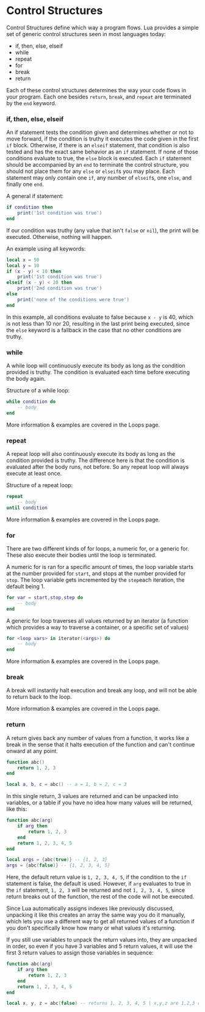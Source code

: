 # Control Structures

Control Structures define which way a program flows. Lua provides a simple set of generic control structures seen in most languages today:

* if, then, else, elseif
* while
* repeat
* for
* break
* return

Each of these control structures determines the way your code flows in your program. Each one besides `return`, `break`, and `repeat` are terminated by the `end` keyword.

### if, then, else, elseif

An if statement tests the condition given and determines whether or not to move forward, if the condition is truthy it executes the code given in the first `if` block. Otherwise, if there is an `elseif` statement, that condition is also tested and has the exact same behavior as an `if` statement. If none of those conditions evaluate to true, the `else` block is executed. Each `if` statement should be accompanied by an `end` to terminate the control structure, you should not place them for any `else` or `elseif`s you may place. Each statement may only contain one `if`, any number of `elseif`s, one `else`, and finally one `end`.

A general if statement:

```lua
if condition then
    print('1st condition was true')
end
```

If our condition was truthy (any value that isn't `false` or `nil`), the print will be executed. Otherwise, nothing will happen.

An example using all keywords:

```lua
local x = 50
local y = 10
if (x - y) < 10 then
    print('1st condition was true')
elseif (x - y) < 20 then
    print('2nd condition was true')
else
    print('none of the conditions were true')
end
```

In this example, all conditions evaluate to false because `x - y` is 40, which is not less than 10 nor 20, resulting in the last print being executed, since the `else` keyword is a fallback in the case that no other conditions are truthy.

### while

A while loop will continuously execute its body as long as the condition provided is truthy. The condition is evaluated each time before executing the body again.

Structure of a while loop:

```lua
while condition do
    -- body
end
```

More information & examples are covered in the Loops page.

### repeat

A repeat loop will also continuously execute its body as long as the condition provided is truthy. The difference here is that the condition is evaluated after the body runs, not before. So any repeat loop will always execute at least once.

Structure of a repeat loop:

```lua
repeat
    -- body
until condition
```

More information & examples are covered in the Loops page.

### for

There are two different kinds of for loops, a numeric for, or a generic for. These also execute their bodies until the loop is terminated.

A numeric for is ran for a specific amount of times, the loop variable starts at the number provided for `start`, and stops at the number provided for `stop`. The loop variable gets incremented by the `step`each iteration, the default being 1.

```lua
for var = start,stop,step do
    -- body
end
```

A generic for loop traverses all values returned by an iterator (a function which provides a way to traverse a container, or a specific set of values)

```lua
for <loop vars> in iterator(<args>) do
    -- body
end
```

More information & examples are covered in the Loops page.

### break

A break will instantly halt execution and break any loop, and will not be able to return back to the loop.

More information & examples are covered in the Loops page.

### return

A return gives back any number of values from a function, it works like a break in the sense that it halts execution of the function and can't continue onward at any point.

```lua
function abc()
    return 1, 2, 3
end

local a, b, c = abc() -- a = 1, b = 2, c = 3
```

In this single return, 3 values are returned and can be unpacked into variables, or a table if you have no idea how many values will be returned, like this:

```lua
function abc(arg)
    if arg then
        return 1, 2, 3
    end
    return 1, 2, 3, 4, 5
end

local args = {abc(true)} -- {1, 2, 3}
args = {abc(false)} -- {1, 2, 3, 4, 5}
```

Here, the default return value is `1, 2, 3, 4, 5`, if the condition to the `if` statement is false, the default is used. However, if `arg` evaluates to true in the `if` statement, `1, 2, 3` will be returned and not `1, 2, 3, 4, 5`, since return breaks out of the function, the rest of the code will not be executed.

Since Lua automatically assigns indexes like previously discussed, unpacking it like this creates an array the same way you do it manually, which lets you use a different way to get all returned values of a function if you don't specifically know how many or what values it's returning.

If you still use variables to unpack the return values into, they are unpacked in order, so even if you have 3 variables and 5 return values, it will use the first 3 return values to assign those variables in sequence:

```lua
function abc(arg)
    if arg then
        return 1, 2, 3
    end
    return 1, 2, 3, 4, 5
end

local x, y, z = abc(false) -- returns 1, 2, 3, 4, 5 | x,y,z are 1,2,3 respectively
```
